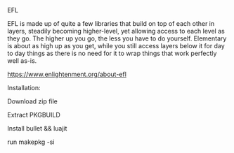 EFL

EFL is made up of quite a few libraries that build on top of each other in layers, steadily becoming higher-level, yet allowing access to each level as they go. The higher up you go, the less you have to do yourself. Elementary is about as high up as you get, while you still access layers below it for day to day things as there is no need for it to wrap things that work perfectly well as-is.

https://www.enlightenment.org/about-efl

Installation:

Download zip file

Extract PKGBUILD

Install bullet && luajit

run makepkg -si
